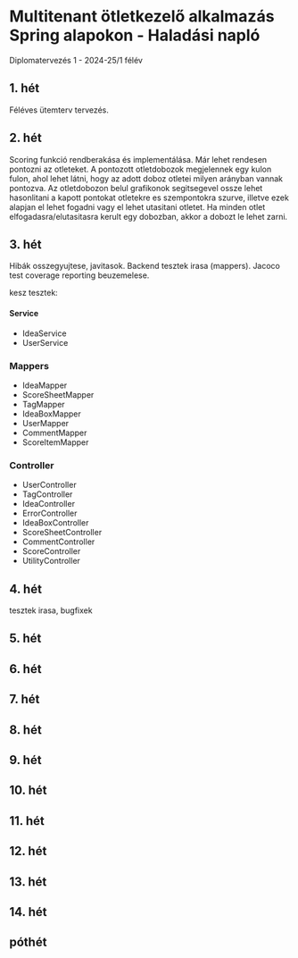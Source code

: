# Multitenant ötletkezelő alkalmazás Spring alapokon - Haladási napló

Diplomatervezés 1 - 2024-25/1 félév

## 1. hét

Féléves ütemterv tervezés.

## 2. hét

Scoring funkció rendberakása és implementálása. Már lehet rendesen pontozni az otleteket. A pontozott otletdobozok megjelennek egy kulon fulon, ahol lehet látni, hogy az adott doboz otletei milyen arányban vannak pontozva.
Az otletdobozon belul grafikonok segitsegevel ossze lehet hasonlitani a kapott pontokat otletekre es szempontokra szurve, illetve ezek alapjan el lehet fogadni vagy el lehet utasitani otletet. Ha minden otlet elfogadasra/elutasitasra kerult egy dobozban, akkor a dobozt le lehet zarni.

## 3. hét

Hibák osszegyujtese, javitasok. Backend tesztek irasa (mappers). Jacoco test coverage reporting beuzemelese.

kesz tesztek:

#### Service

- IdeaService
- UserService

### Mappers

- IdeaMapper
- ScoreSheetMapper
- TagMapper
- IdeaBoxMapper
- UserMapper
- CommentMapper
- ScoreItemMapper

### Controller

- UserController
- TagController
- IdeaController
- ErrorController
- IdeaBoxController
- ScoreSheetController
- CommentController
- ScoreController
- UtilityController

## 4. hét

tesztek irasa, bugfixek

## 5. hét



## 6. hét



## 7. hét



## 8. hét



## 9. hét



## 10. hét



## 11. hét



## 12. hét



## 13. hét



## 14. hét



## póthét